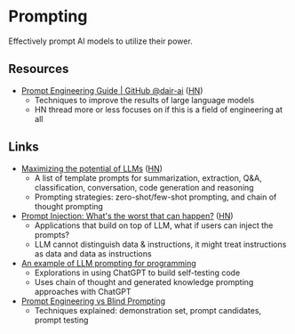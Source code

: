 # Prompting

Effectively prompt AI models to utilize their power.

## Resources

- [Prompt Engineering Guide | GitHub @dair-ai](https://github.com/dair-ai/Prompt-Engineering-Guide)
  ([HN](https://news.ycombinator.com/item?id=34883486))
  - Techniques to improve the results of large language models
  - HN thread more or less focuses on if this is a field of engineering at all

## Links

- [Maximizing the potential of LLMs](https://www.ruxu.dev/articles/ai/maximizing-the-potential-of-llms/)
  ([HN](https://news.ycombinator.com/item?id=35522080))
  - A list of template prompts for summarization, extraction, Q&A,
    classification, conversation, code generation and reasoning
  - Prompting strategies: zero-shot/few-shot prompting, and chain of thought
    prompting
- [Prompt Injection: What's the worst that can happen?](https://simonwillison.net/2023/Apr/14/worst-that-can-happen/)
  ([HN](https://news.ycombinator.com/item?id=35572290))
  - Applications that build on top of LLM, what if users can inject the prompts?
  - LLM cannot distinguish data & instructions, it might treat instructions as
    data and data as instructions
- [An example of LLM prompting for programming](https://martinfowler.com/articles/2023-chatgpt-xu-hao.html)
  - Explorations in using ChatGPT to build self-testing code
  - Uses chain of thought and generated knowledge prompting approaches with
    ChatGPT
- [Prompt Engineering vs Blind Prompting](https://mitchellh.com/writing/prompt-engineering-vs-blind-prompting)
  - Techniques explained: demonstration set, prompt candidates, prompt testing
